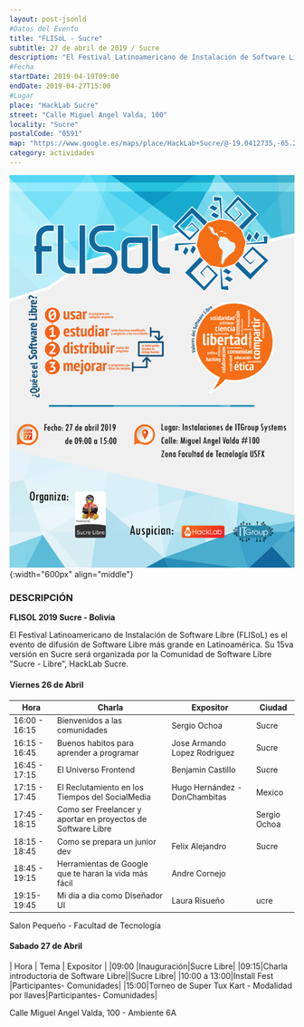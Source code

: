 ```yaml
---
layout: post-jsonld
#Datos del Evento
title: "FLISoL - Sucre"
subtitle: 27 de abril de 2019 / Sucre
description: "El Festival Latinoamericano de Instalación de Software Libre (FLISoL) es el evento de difusión de Software Libre más grande en Latinoamérica"
#Fecha
startDate: 2019-04-19T09:00
endDate: 2019-04-27T15:00
#Lugar
place: "HackLab Sucre"
street: "Calle Miguel Angel Valda, 100"
locality: "Sucre"
postalCode: "0591"
map: "https://www.google.es/maps/place/HackLab+Sucre/@-19.0412735,-65.2591987,738m/data=!3m1!1e3!4m12!1m6!3m5!1s0x93fbcf1b0f977ddd:0x5883d248ad7ce480!2sHackLab+Sucre!8m2!3d-19.0412735!4d-65.25701!3m4!1s0x93fbcf1b0f977ddd:0x5883d248ad7ce480!8m2!3d-19.0412735!4d-65.25701"
category: actividades
---
```

![FLISoL Sucre (2019)](/recursos/cursos/flisol-sucre-2019.png){:width="600px" align="middle"}
### DESCRIPCIÓN

**FLISOL 2019 Sucre - Bolivia**

El Festival Latinoamericano de Instalación de Software Libre (FLISoL) es el evento de difusión de Software Libre más grande en Latinoamérica. Su 15va versión en Sucre será organizada por la Comunidad de Software Libre "Sucre - Libre", HackLab Sucre.

#### Viernes 26 de Abril 
| Hora | Charla | Expositor | Ciudad |
| ---- | ---- | ---- | ---- |
|16:00 - 16:15|Bienvenidos a las comunidades|Sergio Ochoa|Sucre|
|16:15 - 16:45|Buenos habitos para aprender a programar|Jose Armando Lopez Rodriguez|Sucre|
|16:45 - 17:15|El Universo Frontend|Benjamin Castillo|Sucre|
|17:15 - 17:45|El Reclutamiento en los Tiempos del SocialMedia|Hugo Hernández - DonChambitas|Mexico|
|17:45 - 18:15|Como ser Freelancer y aportar en proyectos de Software Libre||Sergio Ochoa|Sucre|
|18:15 - 18:45|Como se prepara un junior dev|Felix Alejandro |Sucre|
|18:45 - 19:15|Herramientas de Google que te haran la vida más fácil|Andre Cornejo||Sucre|
|19:15-19:45|Mi dia a dia como Diseñador UI|Laura Risueño|ucre|
Salon Pequeño - Facultad de Tecnología 

#### Sabado 27 de Abril 
| Hora | Tema | Expositor |
|09:00 |Inauguración|Sucre Libre|
|09:15|Charla introductoria de Software Libre||Sucre Libre|
|10:00 a 13:00|Install Fest |Participantes- Comunidades|
|15:00|Torneo de Super Tux Kart - Modalidad por llaves|Participantes- Comunidades|

Calle Miguel Angel Valda, 100 - Ambiente 6A
